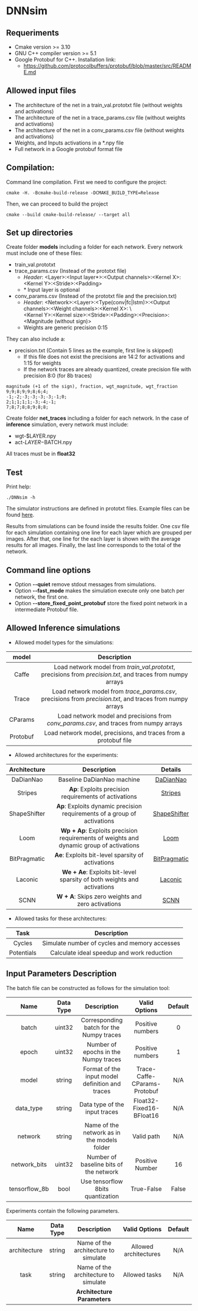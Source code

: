 # DNNsim 

## Requeriments
*   Cmake version >= 3.10
*   GNU C++ compiler version >= 5.1
*   Google Protobuf for C++. Installation link:
    *   https://github.com/protocolbuffers/protobuf/blob/master/src/README.md
## Allowed input files

*   The architecture of the net in a train_val.prototxt file (without weights and activations)
*   The architecture of the net in a trace_params.csv file (without weights and activations)
*   The architecture of the net in a conv_params.csv file (without weights and activations)
*   Weights, and Inputs activations in a *.npy file
*   Full network in a Google protobuf format file

## Compilation:
Command line compilation. First we need to configure the project:
    
    cmake -H. -Bcmake-build-release -DCMAKE_BUILD_TYPE=Release

Then, we can proceed to build the project

    cmake --build cmake-build-release/ --target all

## Set up directories

Create folder **models** including a folder for each network. Every network must include one of these files:
   *  train_val.prototxt
   *  trace_params.csv (Instead of the prototxt file)
      *  _Header_: \<Layer\>:\<Input layer\*\>:\<Output channels\>:\<Kernel X\>:\<Kernel Y\>:\<Stride\>:\<Padding\>
      *  \* Input layer is optional
   *  conv_params.csv (Instead of the prototxt file and the precision.txt) 
      *  _Header_: \<Network\>:\<Layer\>:\<Type(conv|fc|lstm)\>:\<Output channels\>:\<Weight channels\>:\<Kernel X\>: \\  
                   \<Kernel Y\>:\<Kernel size\>:\<Stride\>:\<Padding\>:\<Precision\>:\<Magnitude (without sign)\>
      *  Weights are generic precision 0:15                
      
They can also include a:      
   *  precision.txt (Contain 5 lines as the example, first line is skipped)
        *   If this file does not exist the precisions are 14:2 for activations and 1:15 for weights
        *   If the network traces are already quantized, create precision file with precision 8:0 (for 8b traces)
   
   ```
   magnitude (+1 of the sign), fraction, wgt_magnitude, wgt_fraction
   9;9;8;9;9;8;6;4;
   -1;-2;-3;-3;-3;-3;-1;0;
   2;1;1;1;1;-3;-4;-1;
   7;8;7;8;8;9;8;8;
   ```
    
Create folder **net_traces** including a folder for each network. 
In the case of **inference** simulation, every network must include:
   * wgt-$LAYER.npy
   * act-$LAYER-$BATCH.npy
       
All traces must be in **float32**       
       
## Test

Print help:

    ./DNNsim -h
    
The simulator instructions are defined in prototxt files. Example files can be found [here](examples/).

Results from simulations can be found inside the results folder. One csv file for each simulation 
containing one line for each layer which are grouped per images. After that, one line for the each layer is shown with the 
average results for all images. Finally, the last line corresponds to the total of the network. 

## Command line options

* Option **--quiet** remove stdout messages from simulations.
* Option **--fast_mode** makes the simulation execute only one batch per network, the first one.
* Option **--store_fixed_point_protobuf** store the fixed point network in a intermediate Protobuf file.

## Allowed Inference simulations

*  Allowed model types for the simulations:

| model | Description |
|:---:|:---:|
| Caffe | Load network model from *train_val.prototxt*, precisions from *precision.txt*, and traces from numpy arrays |
| Trace | Load network model from *trace_params.csv*, precisions from *precision.txt*, and traces from numpy arrays | 
| CParams | Load network model and precisions from *conv_params.csv*, and traces from numpy arrays | 
| Protobuf | Load network model, precisions, and traces from a protobuf file |

*  Allowed architectures for the experiments:

| Architecture | Description | Details | 
|:---:|:---:|:---:|
| DaDianNao | Baseline DaDianNao machine | [DaDianNao](examples/DaDianNao/README.md) |
| Stripes | **Ap**: Exploits precision requirements of activations | [Stripes](examples/Stripes/README.md) |
| ShapeShifter | **Ap**: Exploits dynamic precision requirements of a group of activations | [ShapeShifter](examples/ShapeShifter/README.md) |
| Loom | **Wp + Ap**: Exploits precision requirements of weights and dynamic group of activations | [Loom](examples/Loom/README.md) |
| BitPragmatic | **Ae**: Exploits bit-level sparsity of activations | [BitPragmatic](examples/BitPragmatic/README.md) |
| Laconic | **We + Ae**: Exploits bit-level sparsity of both weights and activations | [Laconic](examples/Laconic/README.md) |
| SCNN | **W + A**: Skips zero weights and zero activations | [SCNN](examples/SCNN/README.md) |

*  Allowed tasks for these architectures:

| Task | Description | 
|:---:|:---:|
| Cycles | Simulate number of cycles and memory accesses | 
| Potentials | Calculate ideal speedup and work reduction | 

## Input Parameters Description   

The batch file can be constructed as follows for the simulation tool:

| Name | Data Type | Description | Valid Options | Default |
|:---:|:---:|:---:|:---:|:---:|
| batch | uint32 | Corresponding batch for the Numpy traces | Positive numbers | 0 | 
| epoch | uint32 | Number of epochs in the Numpy traces | Positive numbers | 1 | 
| model | string | Format of the input model definition and traces | Trace-Caffe-CParams-Protobuf | N/A |
| data_type | string | Data type of the input traces | Float32-Fixed16-BFloat16 | N/A |
| network | string | Name of the network as in the models folder | Valid path | N/A |
| network_bits | uint32 | Number of baseline bits of the network | Positive Number | 16 |
| tensorflow_8b | bool | Use tensorflow 8bits quantization | True-False | False |

Experiments contain the following parameters.

| Name | Data Type | Description | Valid Options | Default |
|:---:|:---:|:---:|:---:|:---:|
| architecture | string | Name of the architecture to simulate | Allowed architectures | N/A |
| task | string | Name of the architecture to simulate | Allowed tasks | N/A |
| | | **Architecture Parameters** | | |
